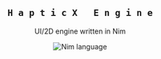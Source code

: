 <div align="center">

## ` H a p t i c X   E n g i n e `
UI/2D engine written in Nim

![Nim language](https://img.shields.io/badge/Nim-2b2e3b?style=for-the-badge&logo=nim&logoColor=f1fa8c)

</div>
